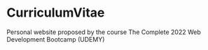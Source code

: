 # CurriculumVitae

Personal website proposed by the course The Complete 2022 Web Development Bootcamp (UDEMY)
